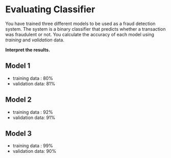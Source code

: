 
Evaluating Classifier
=====================

You have trained three different models to be used as a fraud detection system.
The system is a binary classifier that predicts whether a transaction was fraudulent or not.
You calculate the accuracy of each model using *training* and *validation* data.

**Interpret the results.**

Model 1
-------
- training data  : 80% 
- validation data: 81%

Model 2
-------
- training data  : 92% 
- validation data: 91%

Model 3
-------
- training data  : 99%
- validation data: 90%

